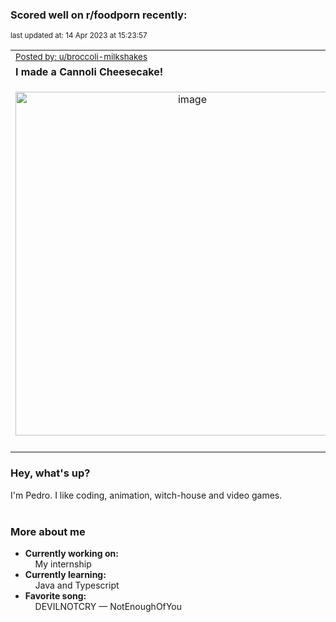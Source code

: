 ### Scored well on r/foodporn recently:

<p align="left"><sub>last updated at: 14 Apr 2023 at 15:23:57</sub></p>

|   |
| --- |
| <sub>[Posted by: u/broccoli-milkshakes][source]</sub> |
| **I made a Cannoli Cheesecake!** | 
|<p align="center"> <img alt="image" src="https://i.redd.it/45bop1y1krta1.jpg" width="550" /> </p>|
|   |

### Hey, what's up?

I'm Pedro. I like coding, animation, witch-house and video games.<br><br>

### More about me
- **Currently working on:**  
&nbsp;&nbsp;&nbsp;&nbsp;My internship
- **Currently learning:**  
&nbsp;&nbsp;&nbsp;&nbsp;Java and Typescript
- **Favorite song:**  
&nbsp;&nbsp;&nbsp;&nbsp;DEVILNOTCRY — NotEnoughOfYou<br><br>

  



  
  
  
[linkedin]: https://linkedin.com/in/pedro-h-r-gomes-8a487b14a/
[gmail]: mailto:pilique11@gmail.com
[source]: https://reddit.com/r/FoodPorn/comments/12l6rd6/i_made_a_cannoli_cheesecake/
[redditAPI]: https://www.reddit.com/dev/api/
